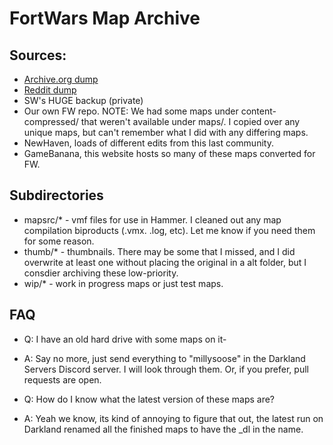 # FortWars Map Archive

## Sources:
- [Archive.org dump](https://archive.org/details/FortWars)
- [Reddit dump](https://archive.org/details/FortWars)
- SW's HUGE backup (private)
- Our own FW repo. NOTE: We had some maps under content-compressed/ that weren't available under maps/. I copied over any unique maps, but can't remember what I did with any differing maps.
- NewHaven, loads of different edits from this last community.
- GameBanana, this website hosts so many of these maps converted for FW.

## Subdirectories
- mapsrc/* - vmf files for use in Hammer. I cleaned out any map compilation biproducts (.vmx. .log, etc). Let me know if you need them for some reason.
- thumb/* - thumbnails. There may be some that I missed, and I did overwrite at least one without placing the original in a alt folder, but I consdier archiving these low-priority.
- wip/*	- work in progress maps or just test maps.

## FAQ
- Q: I have an old hard drive with some maps on it-
- A: Say no more, just send everything to "millysoose" in the Darkland Servers Discord server. I will look through them. Or, if you prefer, pull requests are open.

- Q: How do I know what the latest version of these maps are?
- A: Yeah we know, its kind of annoying to figure that out, the latest run on Darkland renamed all the finished maps to have the _dl in the name.

